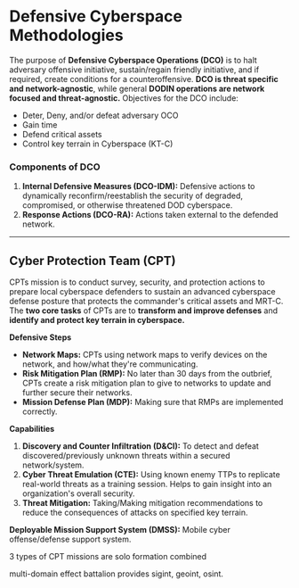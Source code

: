 # Defensive Cyberspace Methodologies
The purpose of __Defensive Cyberspace Operations (DCO)__ is to halt adversary offensive initiative, sustain/regain friendly initiative, and if required, create conditions for a counteroffensive. __DCO is threat specific and network-agnostic__, while general __DODIN operations are network focused and threat-agnostic.__ Objectives for the DCO include:
* Deter, Deny, and/or defeat adversary OCO
* Gain time
* Defend critical assets
* Control key terrain in Cyberspace (KT-C)

### Components of DCO
1. __Internal Defensive Measures (DCO-IDM):__ Defensive actions to dynamically reconfirm/reestablish the security of degraded, compromised, or otherwise threatened DOD cyberspace.
2. __Response Actions (DCO-RA):__ Actions taken external to the defended network.

---
## Cyber Protection Team (CPT)
CPTs mission is to conduct survey, security, and protection actions to prepare local cyberspace defenders to sustain an advanced cyberspace defense posture that protects the commander's critical assets and MRT-C. The __two core tasks__ of CPTs are to __transform and improve defenses__ and __identify and protect key terrain in cyberspace.__

__Defensive Steps__
* __Network Maps:__ CPTs using network maps to verify devices on the network, and how/what they're communicating.
* __Risk Mitigation Plan (RMP):__ No later than 30 days from the outbrief, CPTs create a risk mitigation plan to give to networks to update and further secure their networks.
* __Mission Defense Plan (MDP):__ Making sure that RMPs are implemented correctly.

__Capabilities__
1. __Discovery and Counter Infiltration (D&CI):__ To detect and defeat discovered/previously unknown threats within a secured network/system.
2. __Cyber Threat Emulation (CTE):__ Using known enemy TTPs to replicate real-world threats as a training session. Helps to gain insight into an organization's overall security.
3. __Threat Mitigation:__ Taking/Making mitigation recommendations to reduce the consequences of attacks on specified key terrain.

__Deployable Mission Support System (DMSS):__ Mobile cyber offense/defense support system.

3 types of CPT missions are solo formation combined 

multi-domain effect battalion provides sigint, geoint, osint.
